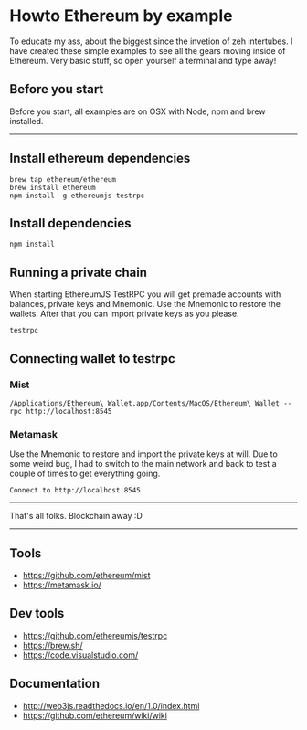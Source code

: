 # Howto Ethereum by example
To educate my ass, about the biggest since the invetion of zeh intertubes. I have created these simple examples to see all the gears moving inside of Ethereum. Very basic stuff, so open yourself a terminal and type away!

## Before you start
Before you start, all examples are on OSX with Node, npm and brew installed.

---

## Install ethereum dependencies
    brew tap ethereum/ethereum
    brew install ethereum
    npm install -g ethereumjs-testrpc

## Install dependencies
    npm install

## Running a private chain
When starting EthereumJS TestRPC you will get premade accounts with balances, private keys and Mnemonic. Use the Mnemonic to restore the wallets. After that you can import private keys as you please.

    testrpc

## Connecting wallet to testrpc
### Mist
    /Applications/Ethereum\ Wallet.app/Contents/MacOS/Ethereum\ Wallet --rpc http://localhost:8545

### Metamask
Use the Mnemonic to restore and import the private keys at will. Due to some weird bug, I had to switch to the main network and back to test a couple of times to get everything going.
    
    Connect to http://localhost:8545

----

That's all folks. Blockchain away :D

----
## Tools
- https://github.com/ethereum/mist
- https://metamask.io/

## Dev tools
- https://github.com/ethereumjs/testrpc
- https://brew.sh/
- https://code.visualstudio.com/

## Documentation
- http://web3js.readthedocs.io/en/1.0/index.html
- https://github.com/ethereum/wiki/wiki